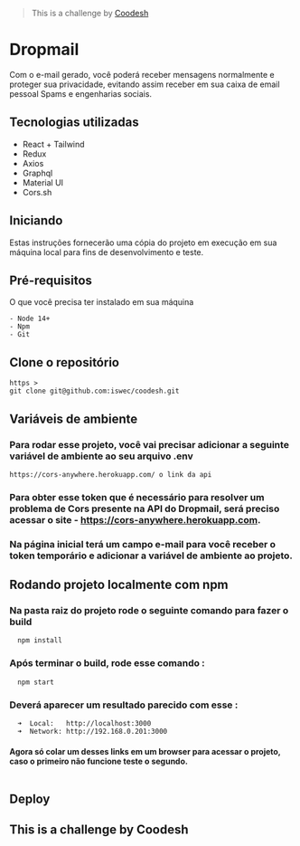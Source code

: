 > This is a challenge by [Coodesh](https://coodesh.com/)

# Dropmail

Com o e-mail gerado, você poderá receber mensagens normalmente e proteger sua privacidade, evitando assim receber em sua caixa de email pessoal Spams e engenharias sociais.

## Tecnologias utilizadas

- React + Tailwind
- Redux
- Axios
- Graphql
- Material UI
- Cors.sh

## Iniciando <a name = "getting_started"></a>

Estas instruções fornecerão uma cópia do projeto em execução em sua máquina local para fins de desenvolvimento e teste.

## Pré-requisitos

O que você precisa ter instalado em sua máquina

```
- Node 14+
- Npm
- Git
```

## Clone o repositório

```git
https >
git clone git@github.com:iswec/coodesh.git
```

## Variáveis de ambiente

### Para rodar esse projeto, você vai precisar adicionar a seguinte variável de ambiente ao seu arquivo .env

`https://cors-anywhere.herokuapp.com/ o link da api`

### Para obter esse token que é necessário para resolver um problema de Cors presente na API do Dropmail, será preciso acessar o site - https://cors-anywhere.herokuapp.com.

### Na página inicial terá um campo e-mail para você receber o token temporário e adicionar a variável de ambiente ao projeto.

## Rodando projeto localmente com npm

### Na pasta raiz do projeto rode o seguinte comando para fazer o build

```shell
  npm install
```

### Após terminar o build, rode esse comando :

```shell
  npm start
```

### Deverá aparecer um resultado parecido com esse :

```shell
  ➜  Local:   http://localhost:3000
  ➜  Network: http://192.168.0.201:3000
```

#### Agora só colar um desses links em um browser para acessar o projeto, caso o primeiro não funcione teste o segundo. <br><br>

## Deploy

## This is a challenge by Coodesh
